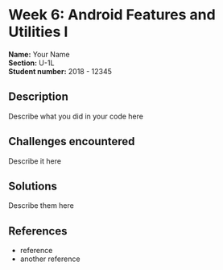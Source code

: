 # Week 6: Android Features and Utilities I

**Name:** Your Name <br/>
**Section:** U-1L <br/>
**Student number:** 2018 - 12345 <br/>

## Description

Describe what you did in your code here

## Challenges encountered

Describe it here

## Solutions

Describe them here

## References

- reference
- another reference
